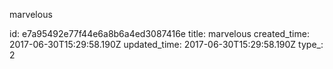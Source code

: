marvelous



id: e7a95492e77f44e6a8b6a4ed3087416e
title: marvelous
created_time: 2017-06-30T15:29:58.190Z
updated_time: 2017-06-30T15:29:58.190Z
type_: 2